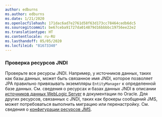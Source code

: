 ```yaml
---
author: edburns
ms.author: edburns
ms.date: 1/21/2020
ms.openlocfilehash: 171dac6ad7e2761d58f63d173cc78464cedb6dc5
ms.sourcegitcommit: be67ceba91727da014879d16bbbbc19756ee22e2
ms.translationtype: HT
ms.contentlocale: ru-RU
ms.lasthandoff: 05/05/2020
ms.locfileid: "81673340"
---
```

### <a name="inventory-jndi-resources"></a>Проверка ресурсов JNDI

Проверьте все ресурсы JNDI. Например, у источников данных, таких как базы данных, может быть связанное имя JNDI, которое позволяет JPA правильно привязывать экземпляры `EntityManager` к определенной базе данных. См. сведения о ресурсах и базах данных JNDI в описании [источников данных WebLogic Server](https://docs.oracle.com/en/middleware/fusion-middleware/weblogic-server/12.2.1.4/intro/jdbc.html) в документации по Oracle. Для других ресурсов, связанных с JNDI, таких как брокеры сообщений JMS, может потребоваться выполнить миграцию или перенастройку. См. сведения о [конфигурации ресурсов JMS](https://docs.oracle.com/en/middleware/fusion-middleware/weblogic-server/12.2.1.4/jmsad/overview.html).
